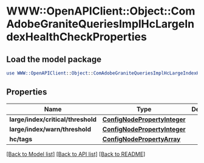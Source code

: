 # WWW::OpenAPIClient::Object::ComAdobeGraniteQueriesImplHcLargeIndexHealthCheckProperties

## Load the model package
```perl
use WWW::OpenAPIClient::Object::ComAdobeGraniteQueriesImplHcLargeIndexHealthCheckProperties;
```

## Properties
Name | Type | Description | Notes
------------ | ------------- | ------------- | -------------
**large/index/critical/threshold** | [**ConfigNodePropertyInteger**](ConfigNodePropertyInteger.md) |  | [optional] 
**large/index/warn/threshold** | [**ConfigNodePropertyInteger**](ConfigNodePropertyInteger.md) |  | [optional] 
**hc/tags** | [**ConfigNodePropertyArray**](ConfigNodePropertyArray.md) |  | [optional] 

[[Back to Model list]](../README.md#documentation-for-models) [[Back to API list]](../README.md#documentation-for-api-endpoints) [[Back to README]](../README.md)


